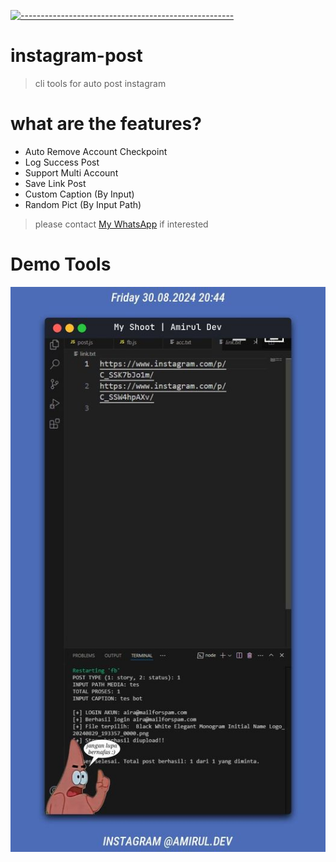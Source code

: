 [![-----------------------------------------------------](https://raw.githubusercontent.com/andreasbm/readme/master/assets/lines/colored.png)](#table-of-contents)
# instagram-post
> cli tools for auto post instagram

# what are the features?
- Auto Remove Account Checkpoint
- Log Success Post
- Support Multi Account
- Save Link Post
- Custom Caption (By Input)
- Random Pict (By Input Path)
> please contact [My WhatsApp](https://wa.me/6285157489446) if interested

# Demo Tools
<img src="post1.jpg">
